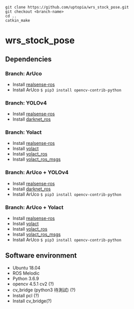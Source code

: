 ```
git clone https://github.com/uptopia/wrs_stock_pose.git
git checkout <branch-name>
cd ..
catkin_make
```

# wrs_stock_pose

## Dependencies
### Branch: ArUco
* Install [realsense-ros](https://github.com/IntelRealSense/realsense-ros)
* Install ArUco `$ pip3 install opencv-contrib-python`

### Branch: YOLOv4
* Install [realsense-ros](https://github.com/IntelRealSense/realsense-ros)
* Install [darknet_ros](https://github.com/SamKaiYang/darknet_ros.git)

### Branch: Yolact
* Install [realsense-ros](https://github.com/IntelRealSense/realsense-ros)
* Install [yolact](https://github.com/dbolya/yolact)
* Install [yolact_ros](https://github.com/Eruvae/yolact_ros)
* Install [yolact_ros_msgs](https://github.com/Eruvae/yolact_ros_msgs)

### Branch: ArUco + YOLOv4
* Install [realsense-ros](https://github.com/IntelRealSense/realsense-ros)
* Install [darknet_ros](https://github.com/SamKaiYang/darknet_ros.git)
* Install ArUco `$ pip3 install opencv-contrib-python`

### Branch: ArUco + Yolact
* Install [realsense-ros](https://github.com/IntelRealSense/realsense-ros)
* Install [yolact](https://github.com/dbolya/yolact)
* Install [yolact_ros](https://github.com/Eruvae/yolact_ros)
* Install [yolact_ros_msgs](https://github.com/Eruvae/yolact_ros_msgs)
* Install ArUco `$ pip3 install opencv-contrib-python`

## Software environment
* Ubuntu 18.04
* ROS Melodic
* Python 3.6.9
* opencv 4.5.1 cv2 (?)
* cv_bridge (python3 待測試) (?)
* Install pcl (?)
* Install cv_bridge(?)
